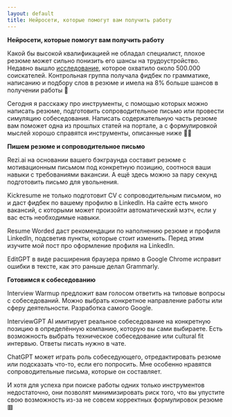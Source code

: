 ```yaml
---
layout: default
title: Нейросети, которые помогут вам получить работу
---
```


**Нейросети, которые помогут вам получить работу**

Какой бы высокой квалификацией не обладал специалист, плохое резюме может сильно понизить его шансы на трудоустройство. Недавно вышло <a href="https://www.nber.org/papers/w30886">исследование</a>, которое охватило около 500.000 соискателей. Контрольная группа получала фидбек по грамматике, написанию и подбору слов в резюме и имела на 8% больше шансов в получении работы 🕺

Сегодня я расскажу про инструменты, с помощью которых можно написать резюме, подготовить сопроводительное письмо или провести симуляцию собеседования. Написать содержательную часть резюме вам поможет одна из прошлых статей на портале, а с формулировкой мыслей хорошо справятся инструменты, описанные ниже 🧙‍♀️

**Пишем резюме и сопроводительное письмо**

Rezi.ai на основании вашего бэкграунда составит резюме с мотивационным письмом под конкретную позицию, соотнося ваши навыки с требованиями вакансии. А ещё здесь можно за пару секунд подготовить письмо для увольнения.

Kickresume не только подготовит CV с сопроводительным письмом, но и даст фидбек по вашему профилю в LinkedIn. На сайте есть много вакансий, с которыми может произойти автоматический мэтч, если у вас есть необходимые навыки.

Resume Worded даст рекомендации по наполнению резюме и профиля LinkedIn, подсветив пункты, которые стоит изменить. Перед этим изучите мой пост про оформление профиля на LinkedIn.

EditGPT в виде расширения браузера прямо в Google Chrome исправит ошибки в тексте, как это раньше делал Grammarly.

**Готовимся к собеседованию**

Interview Warmup предложит вам голосом ответить на типовые вопросы с собеседований. Можно выбрать конкретное направление работы или сферу деятельности. Разработка самого Google.

InterviewGPT AI имитирует реальное собеседование на конкретную позицию в определённую компанию, которую вы сами выбираете. Есть возможность выбрать техническое собеседование или cultural fit интервью. Ответы писать нужно в чате.

ChatGPT может играть роль собеседующего, отредактировать резюме или подсказать что-то, если его попросить. Мне особенно нравятся сопроводительные письма, которые он составляет. 

И хотя для успеха при поиске работы одних только инструментов недостаточно, они позволят минимизировать риск того, что вы упустите свою возможность из-за не совсем корректных формулировок резюме 🟥
